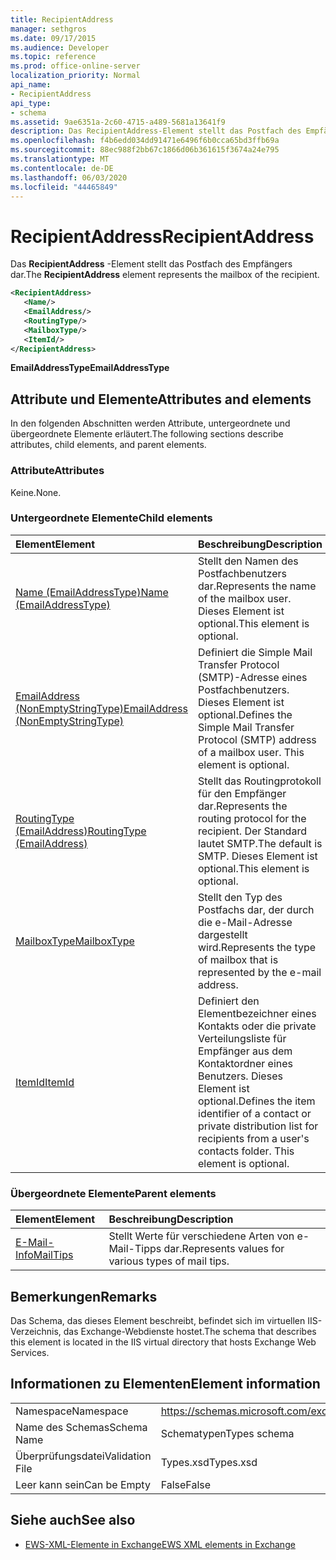 ```yaml
---
title: RecipientAddress
manager: sethgros
ms.date: 09/17/2015
ms.audience: Developer
ms.topic: reference
ms.prod: office-online-server
localization_priority: Normal
api_name:
- RecipientAddress
api_type:
- schema
ms.assetid: 9ae6351a-2c60-4715-a489-5681a13641f9
description: Das RecipientAddress-Element stellt das Postfach des Empfängers dar.
ms.openlocfilehash: f4b6edd034dd91471e6496f6b0cca65bd3ffb69a
ms.sourcegitcommit: 88ec988f2bb67c1866d06b361615f3674a24e795
ms.translationtype: MT
ms.contentlocale: de-DE
ms.lasthandoff: 06/03/2020
ms.locfileid: "44465849"
---
```

# <a name="recipientaddress"></a><span data-ttu-id="48b60-103">RecipientAddress</span><span class="sxs-lookup"><span data-stu-id="48b60-103">RecipientAddress</span></span>

<span data-ttu-id="48b60-104">Das **RecipientAddress** -Element stellt das Postfach des Empfängers dar.</span><span class="sxs-lookup"><span data-stu-id="48b60-104">The **RecipientAddress** element represents the mailbox of the recipient.</span></span> 
  
```xml
<RecipientAddress>
   <Name/>
   <EmailAddress/>
   <RoutingType/>
   <MailboxType/>
   <ItemId/>
</RecipientAddress>
```

 <span data-ttu-id="48b60-105">**EmailAddressType**</span><span class="sxs-lookup"><span data-stu-id="48b60-105">**EmailAddressType**</span></span>
## <a name="attributes-and-elements"></a><span data-ttu-id="48b60-106">Attribute und Elemente</span><span class="sxs-lookup"><span data-stu-id="48b60-106">Attributes and elements</span></span>

<span data-ttu-id="48b60-107">In den folgenden Abschnitten werden Attribute, untergeordnete und übergeordnete Elemente erläutert.</span><span class="sxs-lookup"><span data-stu-id="48b60-107">The following sections describe attributes, child elements, and parent elements.</span></span>
  
### <a name="attributes"></a><span data-ttu-id="48b60-108">Attribute</span><span class="sxs-lookup"><span data-stu-id="48b60-108">Attributes</span></span>

<span data-ttu-id="48b60-109">Keine.</span><span class="sxs-lookup"><span data-stu-id="48b60-109">None.</span></span>
  
### <a name="child-elements"></a><span data-ttu-id="48b60-110">Untergeordnete Elemente</span><span class="sxs-lookup"><span data-stu-id="48b60-110">Child elements</span></span>

|<span data-ttu-id="48b60-111">**Element**</span><span class="sxs-lookup"><span data-stu-id="48b60-111">**Element**</span></span>|<span data-ttu-id="48b60-112">**Beschreibung**</span><span class="sxs-lookup"><span data-stu-id="48b60-112">**Description**</span></span>|
|:-----|:-----|
|[<span data-ttu-id="48b60-113">Name (EmailAddressType)</span><span class="sxs-lookup"><span data-stu-id="48b60-113">Name (EmailAddressType)</span></span>](name-emailaddresstype.md) <br/> |<span data-ttu-id="48b60-114">Stellt den Namen des Postfachbenutzers dar.</span><span class="sxs-lookup"><span data-stu-id="48b60-114">Represents the name of the mailbox user.</span></span> <span data-ttu-id="48b60-115">Dieses Element ist optional.</span><span class="sxs-lookup"><span data-stu-id="48b60-115">This element is optional.</span></span>  <br/> |
|[<span data-ttu-id="48b60-116">EmailAddress (NonEmptyStringType)</span><span class="sxs-lookup"><span data-stu-id="48b60-116">EmailAddress (NonEmptyStringType)</span></span>](emailaddress-nonemptystringtype.md) <br/> |<span data-ttu-id="48b60-p102">Definiert die Simple Mail Transfer Protocol (SMTP)-Adresse eines Postfachbenutzers. Dieses Element ist optional.</span><span class="sxs-lookup"><span data-stu-id="48b60-p102">Defines the Simple Mail Transfer Protocol (SMTP) address of a mailbox user. This element is optional.</span></span>  <br/> |
|[<span data-ttu-id="48b60-119">RoutingType (EmailAddress)</span><span class="sxs-lookup"><span data-stu-id="48b60-119">RoutingType (EmailAddress)</span></span>](routingtype-emailaddress.md) <br/> |<span data-ttu-id="48b60-120">Stellt das Routingprotokoll für den Empfänger dar.</span><span class="sxs-lookup"><span data-stu-id="48b60-120">Represents the routing protocol for the recipient.</span></span> <span data-ttu-id="48b60-121">Der Standard lautet SMTP.</span><span class="sxs-lookup"><span data-stu-id="48b60-121">The default is SMTP.</span></span> <span data-ttu-id="48b60-122">Dieses Element ist optional.</span><span class="sxs-lookup"><span data-stu-id="48b60-122">This element is optional.</span></span>  <br/> |
|[<span data-ttu-id="48b60-123">MailboxType</span><span class="sxs-lookup"><span data-stu-id="48b60-123">MailboxType</span></span>](mailboxtype.md) <br/> |<span data-ttu-id="48b60-124">Stellt den Typ des Postfachs dar, der durch die e-Mail-Adresse dargestellt wird.</span><span class="sxs-lookup"><span data-stu-id="48b60-124">Represents the type of mailbox that is represented by the e-mail address.</span></span>  <br/> |
|[<span data-ttu-id="48b60-125">ItemId</span><span class="sxs-lookup"><span data-stu-id="48b60-125">ItemId</span></span>](itemid.md) <br/> |<span data-ttu-id="48b60-p104">Definiert den Elementbezeichner eines Kontakts oder die private Verteilungsliste für Empfänger aus dem Kontaktordner eines Benutzers. Dieses Element ist optional.</span><span class="sxs-lookup"><span data-stu-id="48b60-p104">Defines the item identifier of a contact or private distribution list for recipients from a user's contacts folder. This element is optional.</span></span>  <br/> |
   
### <a name="parent-elements"></a><span data-ttu-id="48b60-128">Übergeordnete Elemente</span><span class="sxs-lookup"><span data-stu-id="48b60-128">Parent elements</span></span>

|<span data-ttu-id="48b60-129">**Element**</span><span class="sxs-lookup"><span data-stu-id="48b60-129">**Element**</span></span>|<span data-ttu-id="48b60-130">**Beschreibung**</span><span class="sxs-lookup"><span data-stu-id="48b60-130">**Description**</span></span>|
|:-----|:-----|
|[<span data-ttu-id="48b60-131">E-Mail-Info</span><span class="sxs-lookup"><span data-stu-id="48b60-131">MailTips</span></span>](mailtips.md) <br/> |<span data-ttu-id="48b60-132">Stellt Werte für verschiedene Arten von e-Mail-Tipps dar.</span><span class="sxs-lookup"><span data-stu-id="48b60-132">Represents values for various types of mail tips.</span></span>  <br/> |
   
## <a name="remarks"></a><span data-ttu-id="48b60-133">Bemerkungen</span><span class="sxs-lookup"><span data-stu-id="48b60-133">Remarks</span></span>

<span data-ttu-id="48b60-134">Das Schema, das dieses Element beschreibt, befindet sich im virtuellen IIS-Verzeichnis, das Exchange-Webdienste hostet.</span><span class="sxs-lookup"><span data-stu-id="48b60-134">The schema that describes this element is located in the IIS virtual directory that hosts Exchange Web Services.</span></span>
  
## <a name="element-information"></a><span data-ttu-id="48b60-135">Informationen zu Elementen</span><span class="sxs-lookup"><span data-stu-id="48b60-135">Element information</span></span>

|||
|:-----|:-----|
|<span data-ttu-id="48b60-136">Namespace</span><span class="sxs-lookup"><span data-stu-id="48b60-136">Namespace</span></span>  <br/> |https://schemas.microsoft.com/exchange/services/2006/types  <br/> |
|<span data-ttu-id="48b60-137">Name des Schemas</span><span class="sxs-lookup"><span data-stu-id="48b60-137">Schema Name</span></span>  <br/> |<span data-ttu-id="48b60-138">Schematypen</span><span class="sxs-lookup"><span data-stu-id="48b60-138">Types schema</span></span>  <br/> |
|<span data-ttu-id="48b60-139">Überprüfungsdatei</span><span class="sxs-lookup"><span data-stu-id="48b60-139">Validation File</span></span>  <br/> |<span data-ttu-id="48b60-140">Types.xsd</span><span class="sxs-lookup"><span data-stu-id="48b60-140">Types.xsd</span></span>  <br/> |
|<span data-ttu-id="48b60-141">Leer kann sein</span><span class="sxs-lookup"><span data-stu-id="48b60-141">Can be Empty</span></span>  <br/> |<span data-ttu-id="48b60-142">False</span><span class="sxs-lookup"><span data-stu-id="48b60-142">False</span></span>  <br/> |
   
## <a name="see-also"></a><span data-ttu-id="48b60-143">Siehe auch</span><span class="sxs-lookup"><span data-stu-id="48b60-143">See also</span></span>



- [<span data-ttu-id="48b60-144">EWS-XML-Elemente in Exchange</span><span class="sxs-lookup"><span data-stu-id="48b60-144">EWS XML elements in Exchange</span></span>](ews-xml-elements-in-exchange.md)

